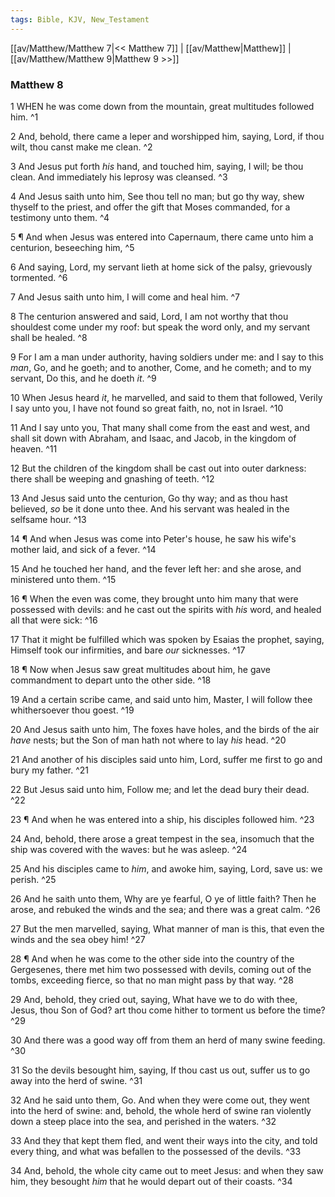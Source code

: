 ```yaml
---
tags: Bible, KJV, New_Testament
---
```


[[av/Matthew/Matthew 7|<< Matthew 7]] | [[av/Matthew|Matthew]] | [[av/Matthew/Matthew 9|Matthew 9 >>]]

### Matthew 8

1 WHEN he was come down from the mountain, great multitudes followed him. ^1

2 And, behold, there came a leper and worshipped him, saying, Lord, if thou wilt, thou canst make me clean. ^2

3 And Jesus put forth _his_ hand, and touched him, saying, I will; be thou clean. And immediately his leprosy was cleansed. ^3

4 And Jesus saith unto him, See thou tell no man; but go thy way, shew thyself to the priest, and offer the gift that Moses commanded, for a testimony unto them. ^4

5 ¶ And when Jesus was entered into Capernaum, there came unto him a centurion, beseeching him, ^5

6 And saying, Lord, my servant lieth at home sick of the palsy, grievously tormented. ^6

7 And Jesus saith unto him, I will come and heal him. ^7

8 The centurion answered and said, Lord, I am not worthy that thou shouldest come under my roof: but speak the word only, and my servant shall be healed. ^8

9 For I am a man under authority, having soldiers under me: and I say to this _man_, Go, and he goeth; and to another, Come, and he cometh; and to my servant, Do this, and he doeth _it_. ^9

10 When Jesus heard _it_, he marvelled, and said to them that followed, Verily I say unto you, I have not found so great faith, no, not in Israel. ^10

11 And I say unto you, That many shall come from the east and west, and shall sit down with Abraham, and Isaac, and Jacob, in the kingdom of heaven. ^11

12 But the children of the kingdom shall be cast out into outer darkness: there shall be weeping and gnashing of teeth. ^12

13 And Jesus said unto the centurion, Go thy way; and as thou hast believed, _so_ be it done unto thee. And his servant was healed in the selfsame hour. ^13

14 ¶ And when Jesus was come into Peter's house, he saw his wife's mother laid, and sick of a fever. ^14

15 And he touched her hand, and the fever left her: and she arose, and ministered unto them. ^15

16 ¶ When the even was come, they brought unto him many that were possessed with devils: and he cast out the spirits with _his_ word, and healed all that were sick: ^16

17 That it might be fulfilled which was spoken by Esaias the prophet, saying, Himself took our infirmities, and bare _our_ sicknesses. ^17

18 ¶ Now when Jesus saw great multitudes about him, he gave commandment to depart unto the other side. ^18

19 And a certain scribe came, and said unto him, Master, I will follow thee whithersoever thou goest. ^19

20 And Jesus saith unto him, The foxes have holes, and the birds of the air _have_ nests; but the Son of man hath not where to lay _his_ head. ^20

21 And another of his disciples said unto him, Lord, suffer me first to go and bury my father. ^21

22 But Jesus said unto him, Follow me; and let the dead bury their dead. ^22

23 ¶ And when he was entered into a ship, his disciples followed him. ^23

24 And, behold, there arose a great tempest in the sea, insomuch that the ship was covered with the waves: but he was asleep. ^24

25 And his disciples came to _him_, and awoke him, saying, Lord, save us: we perish. ^25

26 And he saith unto them, Why are ye fearful, O ye of little faith? Then he arose, and rebuked the winds and the sea; and there was a great calm. ^26

27 But the men marvelled, saying, What manner of man is this, that even the winds and the sea obey him! ^27

28 ¶ And when he was come to the other side into the country of the Gergesenes, there met him two possessed with devils, coming out of the tombs, exceeding fierce, so that no man might pass by that way. ^28

29 And, behold, they cried out, saying, What have we to do with thee, Jesus, thou Son of God? art thou come hither to torment us before the time? ^29

30 And there was a good way off from them an herd of many swine feeding. ^30

31 So the devils besought him, saying, If thou cast us out, suffer us to go away into the herd of swine. ^31

32 And he said unto them, Go. And when they were come out, they went into the herd of swine: and, behold, the whole herd of swine ran violently down a steep place into the sea, and perished in the waters. ^32

33 And they that kept them fled, and went their ways into the city, and told every thing, and what was befallen to the possessed of the devils. ^33

34 And, behold, the whole city came out to meet Jesus: and when they saw him, they besought _him_ that he would depart out of their coasts. ^34
